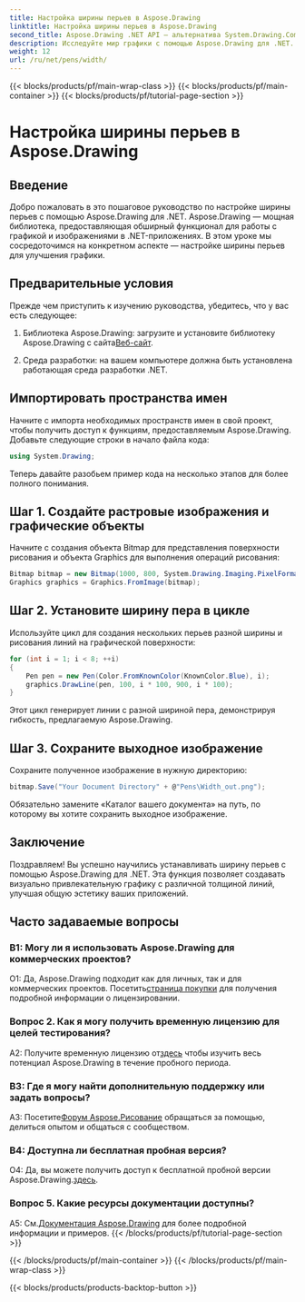 ```yaml
---
title: Настройка ширины перьев в Aspose.Drawing
linktitle: Настройка ширины перьев в Aspose.Drawing
second_title: Aspose.Drawing .NET API — альтернатива System.Drawing.Common
description: Исследуйте мир графики с помощью Aspose.Drawing для .NET. Узнайте, как динамически устанавливать ширину пера для получения потрясающих визуальных эффектов. Начните с нашего пошагового руководства.
weight: 12
url: /ru/net/pens/width/
---
```


{{< blocks/products/pf/main-wrap-class >}}
{{< blocks/products/pf/main-container >}}
{{< blocks/products/pf/tutorial-page-section >}}

# Настройка ширины перьев в Aspose.Drawing

## Введение

Добро пожаловать в это пошаговое руководство по настройке ширины перьев с помощью Aspose.Drawing для .NET. Aspose.Drawing — мощная библиотека, предоставляющая обширный функционал для работы с графикой и изображениями в .NET-приложениях. В этом уроке мы сосредоточимся на конкретном аспекте — настройке ширины перьев для улучшения графики.

## Предварительные условия

Прежде чем приступить к изучению руководства, убедитесь, что у вас есть следующее:

1.  Библиотека Aspose.Drawing: загрузите и установите библиотеку Aspose.Drawing с сайта[Веб-сайт](https://releases.aspose.com/drawing/net/).

2. Среда разработки: на вашем компьютере должна быть установлена работающая среда разработки .NET.

## Импортировать пространства имен

Начните с импорта необходимых пространств имен в свой проект, чтобы получить доступ к функциям, предоставляемым Aspose.Drawing. Добавьте следующие строки в начало файла кода:

```csharp
using System.Drawing;
```

Теперь давайте разобьем пример кода на несколько этапов для более полного понимания.

## Шаг 1. Создайте растровые изображения и графические объекты

Начните с создания объекта Bitmap для представления поверхности рисования и объекта Graphics для выполнения операций рисования:

```csharp
Bitmap bitmap = new Bitmap(1000, 800, System.Drawing.Imaging.PixelFormat.Format32bppPArgb);
Graphics graphics = Graphics.FromImage(bitmap);
```

## Шаг 2. Установите ширину пера в цикле

Используйте цикл для создания нескольких перьев разной ширины и рисования линий на графической поверхности:

```csharp
for (int i = 1; i < 8; ++i)
{
    Pen pen = new Pen(Color.FromKnownColor(KnownColor.Blue), i);
    graphics.DrawLine(pen, 100, i * 100, 900, i * 100);
}
```

Этот цикл генерирует линии с разной шириной пера, демонстрируя гибкость, предлагаемую Aspose.Drawing.

## Шаг 3. Сохраните выходное изображение

Сохраните полученное изображение в нужную директорию:

```csharp
bitmap.Save("Your Document Directory" + @"Pens\Width_out.png");
```

Обязательно замените «Каталог вашего документа» на путь, по которому вы хотите сохранить выходное изображение.

## Заключение

Поздравляем! Вы успешно научились устанавливать ширину перьев с помощью Aspose.Drawing для .NET. Эта функция позволяет создавать визуально привлекательную графику с различной толщиной линий, улучшая общую эстетику ваших приложений.

## Часто задаваемые вопросы

### В1: Могу ли я использовать Aspose.Drawing для коммерческих проектов?

 О1: Да, Aspose.Drawing подходит как для личных, так и для коммерческих проектов. Посетить[страница покупки](https://purchase.aspose.com/buy) для получения подробной информации о лицензировании.

### Вопрос 2. Как я могу получить временную лицензию для целей тестирования?

 A2: Получите временную лицензию от[здесь](https://purchase.aspose.com/temporary-license/) чтобы изучить весь потенциал Aspose.Drawing в течение пробного периода.

### В3: Где я могу найти дополнительную поддержку или задать вопросы?

 A3: Посетите[Форум Aspose.Рисование](https://forum.aspose.com/c/diagram/17) обращаться за помощью, делиться опытом и общаться с сообществом.

### В4: Доступна ли бесплатная пробная версия?

 О4: Да, вы можете получить доступ к бесплатной пробной версии Aspose.Drawing.[здесь](https://releases.aspose.com/).

### Вопрос 5. Какие ресурсы документации доступны?

 A5: См.[Документация Aspose.Drawing](https://reference.aspose.com/drawing/net/) для более подробной информации и примеров.
{{< /blocks/products/pf/tutorial-page-section >}}

{{< /blocks/products/pf/main-container >}}
{{< /blocks/products/pf/main-wrap-class >}}

{{< blocks/products/products-backtop-button >}}
